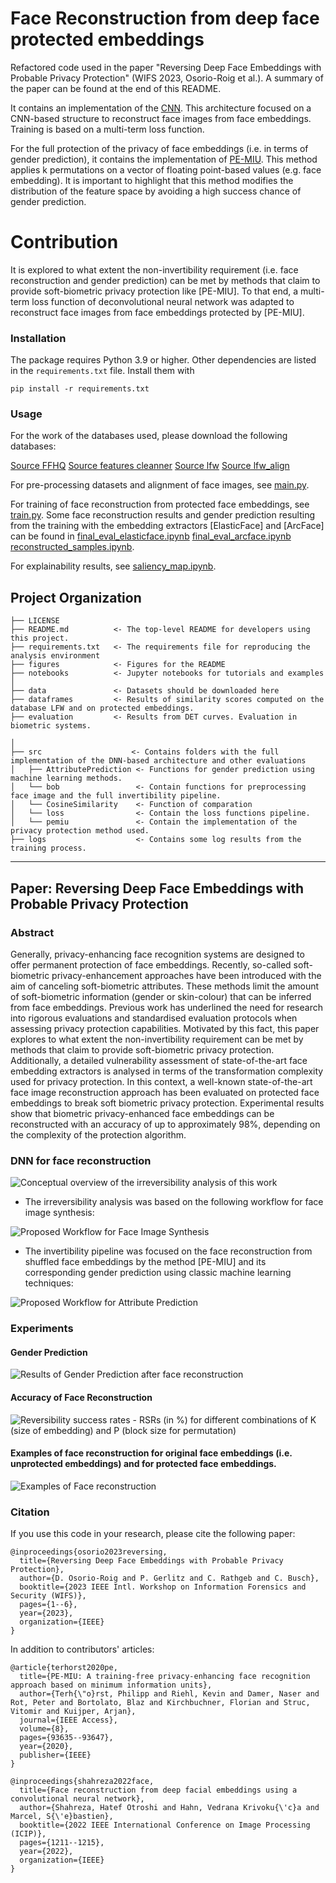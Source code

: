 # Face Reconstruction from deep face protected embeddings

Refactored code used in the paper "Reversing Deep Face Embeddings with Probable Privacy Protection" (WIFS 2023, Osorio-Roig et al.). A summary of the paper can be found at the end of this README.

It contains an implementation of the [CNN](https://ieeexplore.ieee.org/abstract/document/9897535). This architecture focused on a CNN-based structure to reconstruct face images from face embeddings. Training is based on a multi-term loss function.

For the full protection of the privacy of face embeddings (i.e. in terms of gender prediction), it contains the implementation of [PE-MIU](https://ieeexplore.ieee.org/abstract/document/9094207). This method applies k permutations on a vector of floating point-based values (e.g. face embedding). It is important to highlight that this method modifies the distribution of the feature space by avoiding a high success chance of gender prediction. 

# Contribution
It is explored to what extent the non-invertibility requirement (i.e. face reconstruction and gender prediction) can be met by methods that claim to provide soft-biometric privacy protection like [PE-MIU]. To that end, a multi-term loss function of deconvolutional neural network was adapted to reconstruct face images from face embeddings protected by [PE-MIU]. 

### Installation

The package requires Python 3.9 or higher. Other dependencies are listed in the `requirements.txt` file. Install them with

```pip install -r requirements.txt```

### Usage

For the work of the databases used, please download the following databases:

[Source FFHQ](https://www.kaggle.com/datasets/arnaud58/flickrfaceshq-dataset-ffhq)
[Source features cleanner](https://www.dropbox.com/s/0phtgiag0p4bw08/features_cleanner.zip?dl=0)
[Source lfw](https://www.dropbox.com/s/bqo3uwzualy9u93/lfw.zip?dl=0)
[Source lfw_align](https://www.dropbox.com/s/myjukv6b18lo007/lfw_align.zip?dl=0)


For pre-processing datasets and alignment of face images, see [main.py](root/main.py).

For training of face reconstruction from protected face embeddings, see [train.py](root/train.py). Some face reconstruction results and gender prediction resulting from the training with the embedding extractors [ElasticFace] and [ArcFace] can be found in [final_eval_elasticface.ipynb](notebooks/final_eval_elasticface.ipynb) [final_eval_arcface.ipynb](notebooks/final_eval_arcface.ipynb) [reconstructed_samples.ipynb](notebooks/reconstructed_samples.ipynb).

For explainability results, see [saliency_map.ipynb](notebooks/saliency_map.ipynb).


Project Organization
------------

    ├── LICENSE
    ├── README.md          <- The top-level README for developers using this project.
    ├── requirements.txt   <- The requirements file for reproducing the analysis environment
    ├── figures            <- Figures for the README
    ├── notebooks          <- Jupyter notebooks for tutorials and examples
    │
    ├── data               <- Datasets should be downloaded here
    ├── dataframes         <- Results of similarity scores computed on the database LFW and on protected embeddings.
    ├── evaluation         <- Results from DET curves. Evaluation in biometric systems.

    │
    ├── src                    <- Contains folders with the full implementation of the DNN-based architecture and other evaluations
    │   ├── AttributePrediction <- Functions for gender prediction using machine learning methods.
    │   └── bob                 <- Contain functions for preprocessing face image and the full invertibility pipeline.
    │   └── CosineSimilarity    <- Function of comparation 
    │   └── loss                <- Contain the loss functions pipeline.
    │   └── pemiu               <- Contain the implementation of the privacy protection method used.
    ├── logs                    <- Contains some log results from the training process.
     
--------


Paper: Reversing Deep Face Embeddings with Probable Privacy Protection
------------

### Abstract

Generally, privacy-enhancing face recognition systems are designed to offer permanent protection of face embeddings. Recently, so-called soft-biometric privacy-enhancement approaches have been introduced with the aim of canceling soft-biometric attributes. These methods limit the amount of soft-biometric information (gender or skin-colour) that can be inferred from face embeddings. Previous work has underlined the need for research into rigorous evaluations and standardised evaluation protocols when assessing privacy protection capabilities. Motivated by this fact, this paper explores to what extent the non-invertibility requirement can be met by methods that claim to provide soft-biometric privacy protection. Additionally, a detailed vulnerability assessment of state-of-the-art face embedding extractors is analysed in terms of the transformation complexity used for privacy protection. In this context, a well-known state-of-the-art face image reconstruction approach has been evaluated on protected face embeddings to break soft biometric privacy protection. Experimental results show that biometric privacy-enhanced face embeddings can be reconstructed with an accuracy of up to approximately 98%, depending on the complexity of the protection algorithm. 

### DNN for face reconstruction

![Conceptual overview of the irreversibility analysis of this work](figures/gerlitz2023-1-reconstruction-attack-images_v12.png)

- The irreversibility analysis was based on the following workflow for face image synthesis:

![Proposed Workflow for Face Image Synthesis](figures/workflow1.png)


- The invertibility pipeline was focused on the face reconstruction from shuffled face embeddings by the method [PE-MIU] and its corresponding gender prediction using classic machine learning techniques:  

![Proposed Workflow for Attribute Prediction](figures/workflow2.png)


### Experiments

#### Gender Prediction

![Results of Gender Prediction after face reconstruction](figures/gender_prediction.png)

#### Accuracy of Face Reconstruction

![Reversibility success rates - RSRs (in %) for different combinations of K (size of embedding) and P (block size for permutation)](figures/Face_reconstruction_acc.png)


#### Examples of face reconstruction for original face embeddings (i.e. unprotected embeddings) and for protected face embeddings.

![Examples of Face reconstruction](figures/face_reconst_examples.png)


### Citation

If you use this code in your research, please cite the following paper:

```{bibtex}
@inproceedings{osorio2023reversing,
  title={Reversing Deep Face Embeddings with Probable Privacy Protection},
  author={D. Osorio-Roig and P. Gerlitz and C. Rathgeb and C. Busch},
  booktitle={2023 IEEE Intl. Workshop on Information Forensics and Security (WIFS)},
  pages={1--6},
  year={2023},
  organization={IEEE}
}
```
In addition to contributors' articles:

```{bibtex}
@article{terhorst2020pe,
  title={PE-MIU: A training-free privacy-enhancing face recognition approach based on minimum information units},
  author={Terh{\"o}rst, Philipp and Riehl, Kevin and Damer, Naser and Rot, Peter and Bortolato, Blaz and Kirchbuchner, Florian and Struc, Vitomir and Kuijper, Arjan},
  journal={IEEE Access},
  volume={8},
  pages={93635--93647},
  year={2020},
  publisher={IEEE}
}
```

```{bibtex}
@inproceedings{shahreza2022face,
  title={Face reconstruction from deep facial embeddings using a convolutional neural network},
  author={Shahreza, Hatef Otroshi and Hahn, Vedrana Krivoku{\'c}a and Marcel, S{\'e}bastien},
  booktitle={2022 IEEE International Conference on Image Processing (ICIP)},
  pages={1211--1215},
  year={2022},
  organization={IEEE}
}
```